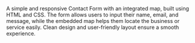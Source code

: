 A simple and responsive Contact Form with an integrated map, built using HTML and CSS.
The form allows users to input their name, email, and message, while the embedded map helps them locate the business or service easily.
Clean design and user-friendly layout ensure a smooth experience.
